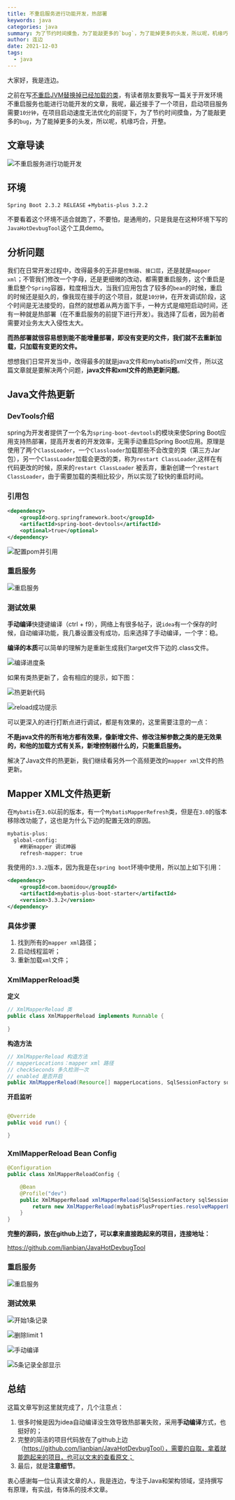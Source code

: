 ```yaml
---
title: 不重启服务进行功能开发，热部署
keywords: java
categories: java
summary: 为了节约时间摸鱼，为了能敲更多的`bug`，为了能掉更多的头发，所以呢，机缘巧合，开整。
author: 连边
date: 2021-12-03
tags:
  - java
---
```




大家好，我是连边。

之前在写[不重启JVM替换掉已经加载的类](https://mp.weixin.qq.com/s/Lw9kQZEl5eTMsKxNSNMVww)，有读者朋友要我写一篇关于开发环境不重启服务也能进行功能开发的文章，我呢，最近接手了一个项目，启动项目服务需要`10分钟`，在项目启动速度无法优化的前提下，为了节约时间摸鱼，为了能敲更多的`bug`，为了能掉更多的头发，所以呢，机缘巧合，开整。



## 文章导读

![不重启服务进行功能开发](http://mkstatic.lianbian.net/202112012347413.png)



## 环境

`Spring Boot 2.3.2 RELEASE` +`Mybatis-plus 3.2.2`

不要看着这个环境不适合就跑了，不要怕，是通用的，只是我是在这种环境下写的`JavaHotDevbugTool`这个工具demo。



## 分析问题

我们在日常开发过程中，改得最多的无非是`控制器`、`接口层`，还是就是`mapper xml`；不管我们修改一个字母，还是更细微的改动，都需要重启服务，这个重启是重启整个`Spring`容器，粒度相当大，当我们应用包含了较多的`bean`的时候，重启的时候还是挺久的，像我现在接手的这个项目，就是`10分钟`，在开发调试阶段，这个时间是无法接受的，自然的就想着从两方面下手，一种方式是缩短启动时间，还有一种就是热部署（在不重启服务的前提下进行开发）。我选择了后者，因为前者需要对业务太大入侵性太大。



**而热部署就很容易想到能不能增量部署，即没有变更的文件，我们就不去重新加载，只加载有变更的文件。**

想想我们日常开发当中，改得最多的就是java文件和mybatis的xml文件，所以这篇文章就是要解决两个问题，**java文件和xml文件的热更新问题**。



## Java文件热更新

### DevTools介绍

spring为开发者提供了一个名为`spring-boot-devtools`的模块来使Spring Boot应用支持热部署，提高开发者的开发效率，无需手动重启Spring Boot应用。原理是使用了两个`ClassLoader`，一个`Classloader`加载那些不会改变的类（第三方Jar包），另一个`ClassLoader`加载会更改的类，称为`restart ClassLoader`,这样在有代码更改的时候，原来的`restart ClassLoader` 被丢弃，重新创建一个`restart ClassLoader`，由于需要加载的类相比较少，所以实现了较快的重启时间。

### 引用包

```xml
<dependency>
    <groupId>org.springframework.boot</groupId>
    <artifactId>spring-boot-devtools</artifactId>
    <optional>true</optional>
</dependency>
```

![配置pom并引用](http://mkstatic.lianbian.net/202111251943777.png)

### 重启服务

![重启服务](http://mkstatic.lianbian.net/202111251949436.png)

### 测试效果

**手动编译**快捷键编译（ctrl + f9），网络上有很多帖子，说`idea`有一个保存的时候，自动编译功能，我几番设置没有成功，后来选择了手动编译，一个字：稳。

**编译的本质**可以简单的理解为是重新生成我们target文件下边的.class文件。

![编译进度条](http://mkstatic.lianbian.net/202111251940342.png)

如果有类热更新了，会有相应的提示，如下图：

![热更新代码](http://mkstatic.lianbian.net/202111251950958.png)



![reload成功提示](http://mkstatic.lianbian.net/202111251951055.png)

可以更深入的进行打断点进行调试，都是有效果的，这里需要注意的一点：

**不是java文件的所有地方都有效果，像新增文件、修改注解参数之类的是无效果的，和他的加载方式有关系，新增控制器什么的，只能重启服务。**

解决了Java文件的热更新，我们继续看另外一个高频更改的`mapper xml`文件的热更新。



## Mapper XML文件热更新

在`Mybatis`在`3.0`以前的版本，有一个`MybatisMapperRefresh`类，但是在`3.0`的版本移除改功能了，这也是为什么下边的配置无效的原因。

```xml
mybatis-plus:
  global-config:
    #刷新mapper 调试神器
    refresh-mapper: true
```



我使用的`3.3.2`版本，因为我是在`spring boot`环境中使用，所以加上如下引用：

```xml
<dependency>
    <groupId>com.baomidou</groupId>
    <artifactId>mybatis-plus-boot-starter</artifactId>
    <version>3.3.2</version>
</dependency>
```



### 具体步骤

1. 找到所有的`mapper xml`路径；
2. 启动线程监听；
3. 重新加载`xml`文件；



### XmlMapperReload类

**定义**

```java
// XmlMapperReload 类
public class XmlMapperReload implements Runnable {
  
}
```

**构造方法**

```java
// XmlMapperReload 构造方法
// mapperLocations：mapper xml 路径
// checkSeconds 多久检测一次
// enabled 是否开启
public XmlMapperReload(Resource[] mapperLocations, SqlSessionFactory sqlSessionFactory,int checkSeconds, boolean enabled) {}
```

**开启监听**

```java

@Override
public void run() {

}
```

### XmlMapperReload Bean Config

```java
@Configuration
public class XmlMapperReloadConfig {

    @Bean
    @Profile("dev")
    public XmlMapperReload xmlMapperReload(SqlSessionFactory sqlSessionFactory, MybatisPlusProperties mybatisPlusProperties) {
        return new XmlMapperReload(mybatisPlusProperties.resolveMapperLocations(), sqlSessionFactory, 2, true);
    }
}
```



**完整的源码，放在github上边了，可以拿来直接跑起来的项目，连接地址：**

https://github.com/lianbian/JavaHotDevbugTool

### 重启服务

![重启服务](http://mkstatic.lianbian.net/202112012325135.png)

### 测试效果

![开始1条记录](http://mkstatic.lianbian.net/202112012325174.png)

![删除limit 1](http://mkstatic.lianbian.net/202112012326934.png)

![手动编译](http://mkstatic.lianbian.net/202112012327419.png)

![5条记录全部显示](http://mkstatic.lianbian.net/202112012327652.png)

## 总结

这篇文章写到这里就完成了，几个注意点：

1. 很多时候是因为idea自动编译没生效导致热部署失败，采用**手动编译**方式，也挺好的；
2. 完整的简洁的项目代码放在了github上边（https://github.com/lianbian/JavaHotDevbugTool），需要的自取，拿着就能跑起来的项目，也可以文末的查看原文；
3. 最后，就是**注意细节**。



衷心感谢每一位认真读文章的人，我是连边，专注于Java和架构领域，坚持撰写有原理，有实战，有体系的技术文章。

